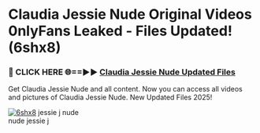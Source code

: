 # Claudia Jessie Nude Original Videos 0nlyFans Leaked - Files Updated! (6shx8)

<h3>🔴 CLICK HERE 🌐==►► <a href="https://tinyurl.com/5h6xmrr3" rel="nofollow">Claudia Jessie Nude Updated Files</a></h3>

Get Claudia Jessie Nude and all content. Now you can access all videos and pictures of Claudia Jessie Nude. New Updated Files 2025!

[![6shx8](https://i.imgur.com/KVD873Z.gif)](https://tinyurl.com/5h6xmrr3)
jessie j nude<br>
nude jessie j